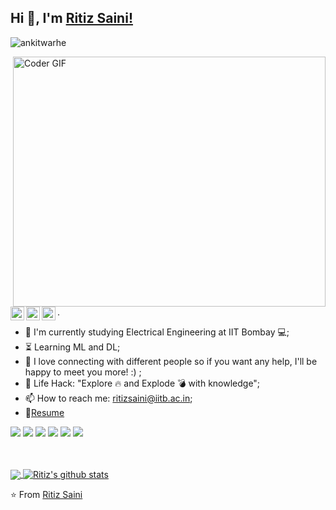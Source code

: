 ## Hi 👋, I'm [Ritiz Saini!](https://ritizsaini.github.io) 
 <p align="left"> <img src="https://komarev.com/ghpvc/?username=ankitwarbhe&label=Views&color=blue&style=plastic" alt="ankitwarhe" /> </p>


<img align="right" src="https://media.giphy.com/media/SWoSkN6DxTszqIKEqv/giphy.gif" alt="Coder GIF" width="500" height="400">


<a href="https://twitter.com/RitizSaini">
  <img align="left" alt="Ritiz Saini | Twitter" width="22px" src="https://cdn.jsdelivr.net/npm/simple-icons@v3/icons/twitter.svg" />
</a>
<a href="https://www.linkedin.com/in/ritij-saini-234843157/">
  <img align="left" alt="Ritiz's LinkdeIN" width="22px" src="https://cdn.jsdelivr.net/npm/simple-icons@v3/icons/linkedin.svg" />
</a>
<a href="https://www.instagram.com/_ritizz/">
  <img align="left" alt="Ritiz's Instagram" width="22px" src="https://cdn.jsdelivr.net/npm/simple-icons@v3/icons/instagram.svg" />
</a>

.



- :telescope: I'm currently studying Electrical Engineering at IIT Bombay 💻;
- :hourglass_flowing_sand: Learning ML and DL;
- 💬 I love connecting with different people so if you want any help, I'll be happy to meet you more! :) ;
- :dart: Life Hack: "Explore :fire: and Explode :bomb: with knowledge";
- 📫 How to reach me: ritizsaini@iitb.ac.in;
- 📝[Resume](https://ritizsaini.github.io/others/vitae.html) <br>

![](https://img.shields.io/badge/Machine%20Learning-%3C%2F%3E-blueviolet) ![](https://img.shields.io/badge/Core%20Java-%3C%2F%3E-yellow) ![](https://img.shields.io/badge/Python-%7C-0%2C%2022%2C%20100) ![](https://img.shields.io/badge/Business%20English-%7C-yellowgreen) ![](https://img.shields.io/badge/SQL-%7C-orange) ![](https://img.shields.io/badge/Cloud%20Developer-%7C-blue)

<br><br>
<a href="https://github.com/ritizsaini">
  <img align="center" src="https://github-readme-stats.vercel.app/api/top-langs/?username=ankitwarbhe&theme=dark">
</a>
<a href="https://github.com/ritizsaini">
 <img align="center" src="https://github-readme-stats.vercel.app/api?username=ankitwarbhe&show_icons=true&theme=dark&line_height=30" alt="Ritiz's github stats"/>
</a>

⭐️ From [Ritiz Saini](https://github.com/ritizsaini)
